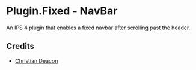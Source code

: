 # Plugin.Fixed - NavBar
An IPS 4 plugin that enables a fixed navbar after scrolling past the header.

## Credits
* [Christian Deacon](https://github.com/gamemann)
